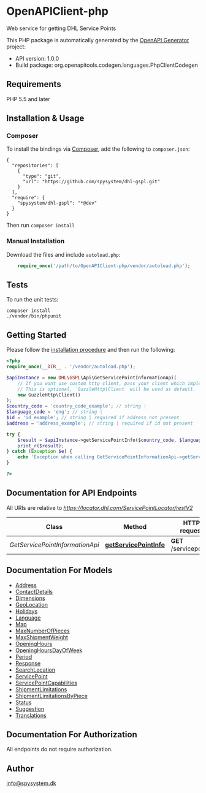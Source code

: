 # OpenAPIClient-php
Web service for getting DHL Service Points

This PHP package is automatically generated by the [OpenAPI Generator](https://openapi-generator.tech) project:

- API version: 1.0.0
- Build package: org.openapitools.codegen.languages.PhpClientCodegen

## Requirements

PHP 5.5 and later

## Installation & Usage
### Composer

To install the bindings via [Composer](http://getcomposer.org/), add the following to `composer.json`:

```
{
  "repositories": [
    {
      "type": "git",
      "url": "https://github.com/spysystem/dhl-gspl.git"
    }
  ],
  "require": {
    "spysystem/dhl-gspl": "*@dev"
  }
}
```

Then run `composer install`

### Manual Installation

Download the files and include `autoload.php`:

```php
    require_once('/path/to/OpenAPIClient-php/vendor/autoload.php');
```

## Tests

To run the unit tests:

```
composer install
./vendor/bin/phpunit
```

## Getting Started

Please follow the [installation procedure](#installation--usage) and then run the following:

```php
<?php
require_once(__DIR__ . '/vendor/autoload.php');

$apiInstance = new DHL\GSPL\Api\GetServicePointInformationApi(
    // If you want use custom http client, pass your client which implements `GuzzleHttp\ClientInterface`.
    // This is optional, `GuzzleHttp\Client` will be used as default.
    new GuzzleHttp\Client()
);
$country_code = 'country_code_example'; // string | 
$language_code = 'eng'; // string | 
$id = 'id_example'; // string | required if address not present
$address = 'address_example'; // string | required if id not present

try {
    $result = $apiInstance->getServicePointInfo($country_code, $language_code, $id, $address);
    print_r($result);
} catch (Exception $e) {
    echo 'Exception when calling GetServicePointInformationApi->getServicePointInfo: ', $e->getMessage(), PHP_EOL;
}

?>
```

## Documentation for API Endpoints

All URIs are relative to *https://locator.dhl.com/ServicePointLocator/restV2*

Class | Method | HTTP request | Description
------------ | ------------- | ------------- | -------------
*GetServicePointInformationApi* | [**getServicePointInfo**](docs/Api/GetServicePointInformationApi.md#getservicepointinfo) | **GET** /servicepoints | 


## Documentation For Models

 - [Address](docs/Model/Address.md)
 - [ContactDetails](docs/Model/ContactDetails.md)
 - [Dimensions](docs/Model/Dimensions.md)
 - [GeoLocation](docs/Model/GeoLocation.md)
 - [Holidays](docs/Model/Holidays.md)
 - [Language](docs/Model/Language.md)
 - [Map](docs/Model/Map.md)
 - [MaxNumberOfPieces](docs/Model/MaxNumberOfPieces.md)
 - [MaxShipmentWeight](docs/Model/MaxShipmentWeight.md)
 - [OpeningHours](docs/Model/OpeningHours.md)
 - [OpeningHoursDayOfWeek](docs/Model/OpeningHoursDayOfWeek.md)
 - [Period](docs/Model/Period.md)
 - [Response](docs/Model/Response.md)
 - [SearchLocation](docs/Model/SearchLocation.md)
 - [ServicePoint](docs/Model/ServicePoint.md)
 - [ServicePointCapabilities](docs/Model/ServicePointCapabilities.md)
 - [ShipmentLimitations](docs/Model/ShipmentLimitations.md)
 - [ShipmentLimitationsByPiece](docs/Model/ShipmentLimitationsByPiece.md)
 - [Status](docs/Model/Status.md)
 - [Suggestion](docs/Model/Suggestion.md)
 - [Translations](docs/Model/Translations.md)


## Documentation For Authorization

 All endpoints do not require authorization.


## Author

info@spysystem.dk


